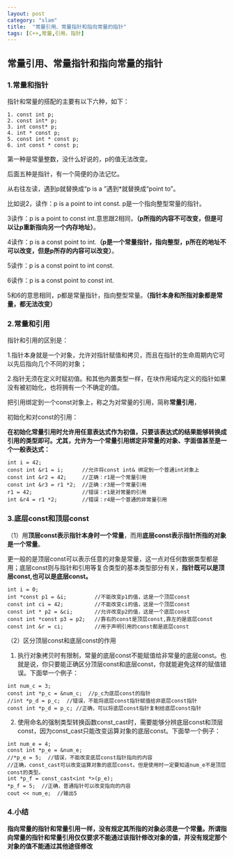 ```yaml
---
layout: post
category: "slam"
title:  "常量引用、常量指针和指向常量的指针"
tags: [C++,常量,引用，指针]
---
```


## 常量引用、常量指针和指向常量的指针

### 1.常量和指针

   指针和常量的搭配的主要有以下六种，如下：

	1. const int p;
	2. const int* p;
	3. int const* p;
	4. int * const p;
	5. const int * const p;
	6. int const * const p;

<!-- more -->

   第一种是常量整数，没什么好说的，p的值无法改变。

   后面五种是指针，有一个简便的办法记忆。

   从右往左读，遇到p就替换成“p is a ”遇到*就替换成“point to”。

   比如说2，读作：p is a point to int const. p是一个指向整型常量的指针。

   3读作：p is a point to const int.意思跟2相同，**（p所指的内容不可改变，但是可以让p重新指向另一个内存地址）**。

   4读作：p is a const point to int.**（p是一个常量指针，指向整型，p所在的地址不可以改变，但是p所存的内容可以改变）**。

   5读作：p is a const point to int const.

   6读作：p is a const point to const int.

   5和6的意思相同，p都是常量指针，指向整型常量。**（指针本身和所指对象都是常量，都无法改变）**


### 2.常量和引用 

   指针和引用的区别是：

   1.指针本身就是一个对象，允许对指针赋值和拷贝，而且在指针的生命周期内它可以先后指向几个不同的对象；

   2.指针无须在定义时赋初值。和其他内置类型一样，在块作用域内定义的指针如果没有被初始化，也将拥有一个不确定的值。
 	
   把引用绑定到一个const对象上，称之为对常量的引用，简称**常量引用**，

   初始化和对const的引用：

   **在初始化常量引用时允许用任意表达式作为初值，只要该表达式的结果能够转换成引用的类型即可。尤其，允许为一个常量引用绑定非常量的对象、字面值甚至是一个一般表达式：**

	int i = 42;
	const int &r1 = i;      //允许将const int& 绑定到一个普通int对象上
	const int &r2 = 42;     //正确：r1是一个常量引用
	const int &r3 = r1 *2;  //正确：r3是一个常量引用
	r1 = 42;                //错误：r1是对常量的引用
	int &r4 = r1 *2;        //错误：r4是一个普通的非常量引用


### 3.底层const和顶层const

   （1）用**顶层const表示指针本身时一个常量**，而用**底层const表示指针所指的对象是一个常量**。

   更一般的是顶层const可以表示任意的对象是常量，这一点对任何数据类型都是用；底层const则与指针和引用等复合类型的基本类型部分有关，**指针既可以是顶层const,也可以是底层const。**

	int i = 0;
	int *const p1 = &i;         //不能改变p1的值，这是一个顶层const
	const int ci = 42;          //不能改变ci的值，这是一个顶层const
	const int * p2 = &ci;       //允许改变p2的值，这是一个底层const
	const int *const p3 = p2;   //靠右的const是顶层const,靠左的是底层const
	const int &r = ci;          //用于声明引用的const都是底层const

   （2）区分顶层const和底层const的作用

  1. 执行对象拷贝时有限制，常量的底层const不能赋值给非常量的底层const。也就是说，你只要能正确区分顶层const和底层const，你就能避免这样的赋值错误。下面举一个例子：
  

	int num_c = 3;  
	const int *p_c = &num_c;  //p_c为底层const的指针  
	//int *p_d = p_c;  //错误，不能将底层const指针赋值给非底层const指针  
	const int *p_d = p_c; //正确，可以将底层const指针复制给底层const指针 


  2. 使用命名的强制类型转换函数const_cast时，需要能够分辨底层const和顶层const，因为const_cast只能改变运算对象的底层const。下面举一个例子：
   
    int num_e = 4;  
	const int *p_e = &num_e;  
	//*p_e = 5;  //错误，不能改变底层const指针指向的内容  
	//正确，const_cast可以改变运算对象的底层const。但是使用时一定要知道num_e不是顶层const的类型。  
	int *p_f = const_cast<int *>(p_e);
	*p_f = 5;  //正确，普通指针可以改变指向的内容  
	cout << num_e;  //输出5  
 
### 4.小结

   **指向常量的指针和常量引用一样，没有规定其所指的对象必须是一个常量。所谓指向常量的指针和常量引用仅仅要求不能通过该指针修改对象的值，并没有规定那个对象的值不能通过其他途径修改**

   



